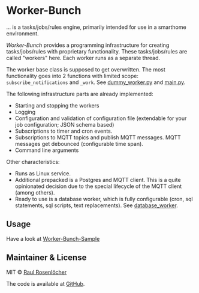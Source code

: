 # Worker-Bunch

... is a tasks/jobs/rules engine, primarily intended for use in a smarthome environment.

*Worker-Bunch* provides a programming infrastructure for creating tasks/jobs/rules with proprietary functionality.
These tasks/jobs/rules are called "workers" here. Each worker runs as a separate thread.

The worker base class is supposed to get overwritten. The most functionality goes into 2 functions with limited scope:
`subscribe_notifications` and `_work`. See
[dummy_worker.py](https://github.com/rosenloecher-it/worker-bunch/blob/master/app/dummy_worker.py) and
[main.py](https://github.com/rosenloecher-it/worker-bunch/blob/master/app/main.py).

The following infrastructure parts are already implemented:
- Starting and stopping the workers
- Logging
- Configuration and validation of configuration file (extendable for your job configuration; JSON schema based)
- Subscriptions to timer and cron events.
- Subscriptions to MQTT topics and publish MQTT messages. MQTT messages get debounced (configurable time span).
- Command line arguments

Other characteristics:
- Runs as Linux service.
- Additional prepacked is a Postgres and MQTT client.
  This is a quite opinionated decision due to the special lifecycle of the MQTT client (among others).
- Ready to use is a database worker, which is fully configurable (cron, sql statements, sql scripts, text replacements).
  See [database_worker](https://github.com/rosenloecher-it/worker-bunch/blob/master/worker_bunch/database/database_worker.py).


## Usage

Have a look at  [Worker-Bunch-Sample](https://github.com/rosenloecher-it/worker-bunch-sample)


## Maintainer & License

MIT © [Raul Rosenlöcher](https://github.com/rosenloecher-it)

The code is available at [GitHub][home].

[home]: https://github.com/rosenloecher-it/worker-bunch

